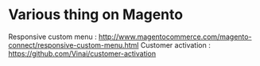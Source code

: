 # Various thing on Magento

Responsive custom menu : http://www.magentocommerce.com/magento-connect/responsive-custom-menu.html
Customer activation : https://github.com/Vinai/customer-activation
